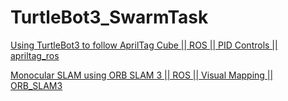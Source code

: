 # TurtleBot3_SwarmTask

[Using TurtleBot3 to follow AprilTag Cube || ROS || PID Controls || apriltag_ros](https://www.youtube.com/watch?v=aHIw7dsxvHA)


[Monocular SLAM using ORB SLAM 3 || ROS || Visual Mapping || ORB_SLAM3](https://www.youtube.com/watch?v=HoaDM5BI6iE)
